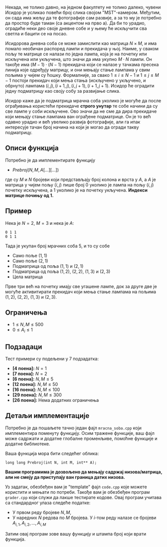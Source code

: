 ﻿Некада, не толико давно, на једном факултету не толико далеко, чувени Исидор је усликао повећи број слика својом "MST"-камером. Међутим, он сада има жељу да те фотографије сам развије, а за то му је потребно да простор буде таман (са акцентом на прво а). Да би то урадио, оградиће неки део своје дневне собе и у њему ће искључити сва светла и бацити се на посао.

Исидорова дневна соба се може замислити као матрица $N\times M$, и има помало необичан распоред  лампи и прекидача у њој. Наиме, у сваком пољу те матрице се налази по једна лампа, која је на почетку или искључена или укључена, што значи да има укупно $M\cdot N$ лампи. Он такође има $(M-1)\cdot (N-1)$ прекидача који се налазе у тачкама пресека линија које одређују матрицу, и они мењају стање лампама у свим пољима у чијем су ћошку. Формалније, за свако $1\le i\le N-1$ и $1\le j\le M-1$ постоји прекидач који мења стања (искључено у укључено, и обрнуто) лампама $(i,j), (i+1,j), (i,j+1), (i+1,j+1)$. Исидор ће оградити једну подматрицу као своју собу за развијање слика.

Исидор каже да је подматрица мрачна соба уколико је могуће да после ограђивања користећи прекидаче **строго унутар** те собе начини да су све лампе у соби искључене. Ово значи да не сме да дира прекидаче који мењају стање лампама ван ограђене подматрице. Он је то већ одавно урадио и већ увелико развија фотографије, али га ипак интересује тачан број начина на који је могао да огради такву подматрицу.


## Описи функција

Потребно је да имплементирате функцију

* $Prebroj(N, M, A[\ldots][\ldots])$

где су $M$ и $N$ бројеви који представљају број колона и врста у $A$, а $A$ је матрица у чијем пољу $(i,j)$ пише број $0$ уколико је лампа на пољу $(i,j)$ почетку искључена, а $1$ уколико је на почетку укључена. **Индекси матрице почињу од 1.**
## Пример

Нека је $N=2$, $M=3$ и нека је $A$:
```
0 1 1
0 1 1
```
Тада је укупан број мрачних соба $5$, и то су собе
- Само поље $(1,1)$
- Само поље $(2,1)$
- Подматрица од поља $(1,1)$ и $(2,1)$
- Подматрица од поља $(1,2)$, $(2,2)$, $(1,3)$ и $(2,3)$
- Цела матрица

Прве три већ на почетку имају све угашене лампе, док за друге две је могуће активитирати прекидач који мења стање лампама на пољима $(1,2)$, $(2,2)$, $(1,3)$ и $(2,3)$.

## Ограничења

-   $1 \leq N,M \leq 500$
-   $0 \leq A_i \leq 1$
## Подзадаци
Тест примери су подељени у $7$ подзадатка:

-   **[4 поена]:** $N=1$
-   **[7 поена]:** $N=2$
-   **[6 поена]:** $N,M\leq5$
-   **[12 поена]:** $N,M\leq50$
-   **[16 поена]:** $N,M\leq100$
-   **[29 поена]:** $N,M\leq300$
-   **[26 поена]:** Нема додатних ограничења
## Детаљи имплементације

Потребно је да пошаљете тачно један фајл `mracna_soba.cpp` који имплементира поменуту функцију. Осим тражене функције, ваш фајл може садржати и додатне глобалне променљиве, помоћне функције и додатне библиотеке.

Ваша функција мора бити следећег облика:

`long long Prebroj(int N, int M, int** A);`

**Вашим програмима је дозвољено да мењају садржај низова/матрица, али не смеју да приступају ван граница датих низова.**

Уз задатак, обезбеђен вам је "template" фајл `code.cpp` које можете користити и мењати по потреби. Такође вам је обезбеђен програм `grader.cpp` који служи да лакше тестирате кодове. Овај програм учитава са стандардног улаза следеће податке:

* У првом реду бројеве $N, M$,
* У наредних $N$ редова по $M$ бројева. У $i$-том реду налазе се бројеви $A_{i,1}, A_{i,2}, \ldots, A_{i,M}$

Затим овај програм зове вашу функцију и штампа број који врати функција.
